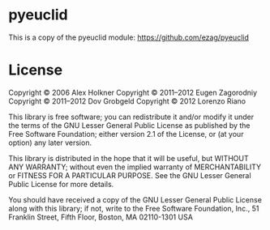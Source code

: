 # pyeuclid

This is a copy of the pyeuclid module:
https://github.com/ezag/pyeuclid

# License

Copyright © 2006 Alex Holkner
Copyright © 2011–2012 Eugen Zagorodniy
Copyright © 2011–2012 Dov Grobgeld
Copyright © 2012 Lorenzo Riano

This library is free software; you can redistribute it and/or modify it under the terms of the GNU Lesser General Public License as published by the Free Software Foundation; either version 2.1 of the License, or (at your option) any later version.

This library is distributed in the hope that it will be useful, but WITHOUT ANY WARRANTY; without even the implied warranty of MERCHANTABILITY or FITNESS FOR A PARTICULAR PURPOSE. See the GNU Lesser General Public License for more details.

You should have received a copy of the GNU Lesser General Public License along with this library; if not, write to the Free Software Foundation, Inc., 51 Franklin Street, Fifth Floor, Boston, MA 02110-1301 USA
